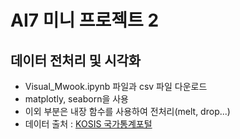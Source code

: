 # AI7 미니 프로젝트 2
## 데이터 전처리 및 시각화
- Visual_Mwook.ipynb 파일과 csv 파일 다운로드
- matplotly, seaborn을 사용
- 이외 부분은 내장 함수를 사용하여 전처리(melt, drop...)
- 데이터 출처 : <a href="https://kosis.kr/index/index.do" title="이동하기">KOSIS 국가통계포털</a>

